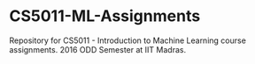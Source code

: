 # CS5011-ML-Assignments

Repository for CS5011 - Introduction to Machine Learning course assignments.
2016 ODD Semester at IIT Madras.
